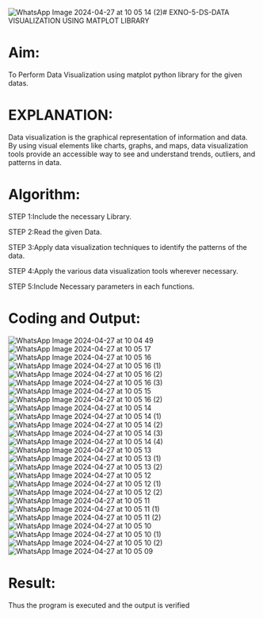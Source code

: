![WhatsApp Image 2024-04-27 at 10 05 14 (2)](https://github.com/Sanjit2328/EXNO-5-DS/assets/139331694/fe9d6db1-a114-4b21-8a69-ed8b80cfa20f)# EXNO-5-DS-DATA VISUALIZATION USING MATPLOT LIBRARY

# Aim:
  To Perform Data Visualization using matplot python library for the given datas.

# EXPLANATION:
Data visualization is the graphical representation of information and data. By using visual elements like charts, graphs, and maps, data visualization tools provide an accessible way to see and understand trends, outliers, and patterns in data.

# Algorithm:
STEP 1:Include the necessary Library.

STEP 2:Read the given Data.

STEP 3:Apply data visualization techniques to identify the patterns of the data.

STEP 4:Apply the various data visualization tools wherever necessary.

STEP 5:Include Necessary parameters in each functions.

# Coding and Output:

![WhatsApp Image 2024-04-27 at 10 04 49](https://github.com/Sanjit2328/EXNO-5-DS/assets/139331694/640db907-ca66-4832-8ae4-0cbb052dc7e8)
![WhatsApp Image 2024-04-27 at 10 05 17](https://github.com/Sanjit2328/EXNO-5-DS/assets/139331694/de5b2b93-7ddf-4c39-a7ab-186f69d0f6ef)
![WhatsApp Image 2024-04-27 at 10 05 16](https://github.com/Sanjit2328/EXNO-5-DS/assets/139331694/a2f98cca-274b-4921-9f1c-f5ecdb8d7aca)
![WhatsApp Image 2024-04-27 at 10 05 16 (1)](https://github.com/Sanjit2328/EXNO-5-DS/assets/139331694/369d8c36-cafc-4c98-b63f-d2022ec143fe)
![WhatsApp Image 2024-04-27 at 10 05 16 (2)](https://github.com/Sanjit2328/EXNO-5-DS/assets/139331694/86aad49a-383a-4daf-9ab4-00e2a770e808)
![WhatsApp Image 2024-04-27 at 10 05 16 (3)](https://github.com/Sanjit2328/EXNO-5-DS/assets/139331694/a53ba40f-afe7-408e-a656-30d8dadb1c08)
![WhatsApp Image 2024-04-27 at 10 05 15](https://github.com/Sanjit2328/EXNO-5-DS/assets/139331694/ecac41f8-c5bb-4487-99ea-d78dbd6fc872)
![WhatsApp Image 2024-04-27 at 10 05 16 (2)](https://github.com/Sanjit2328/EXNO-5-DS/assets/139331694/d6bc83a3-1ff7-4a9a-90a0-07f35e1ba7af)
![WhatsApp Image 2024-04-27 at 10 05 14](https://github.com/Sanjit2328/EXNO-5-DS/assets/139331694/6659d38d-27b5-47e9-b79f-70aef7c9e946)
![WhatsApp Image 2024-04-27 at 10 05 14 (1)](https://github.com/Sanjit2328/EXNO-5-DS/assets/139331694/e333a325-c35a-401c-aede-d942d6c82ad8)
![WhatsApp Image 2024-04-27 at 10 05 14 (2)](https://github.com/Sanjit2328/EXNO-5-DS/assets/139331694/834781ca-2458-42fa-aa2e-44173b9f580d)
![WhatsApp Image 2024-04-27 at 10 05 14 (3)](https://github.com/Sanjit2328/EXNO-5-DS/assets/139331694/4f86694b-0c0f-4a1b-baf3-a79f1f0e1fdf)
![WhatsApp Image 2024-04-27 at 10 05 14 (4)](https://github.com/Sanjit2328/EXNO-5-DS/assets/139331694/32d475de-b73a-4604-a1ac-be4d470ffeeb)
![WhatsApp Image 2024-04-27 at 10 05 13](https://github.com/Sanjit2328/EXNO-5-DS/assets/139331694/42591a94-ce37-48e7-97de-75e26dd3430d)
![WhatsApp Image 2024-04-27 at 10 05 13 (1)](https://github.com/Sanjit2328/EXNO-5-DS/assets/139331694/93b712d5-347a-4173-bb9a-f87d10cc283e)
![WhatsApp Image 2024-04-27 at 10 05 13 (2)](https://github.com/Sanjit2328/EXNO-5-DS/assets/139331694/1675d1f3-f06a-4de1-8bbc-6ba17bfd8b48)
![WhatsApp Image 2024-04-27 at 10 05 12](https://github.com/Sanjit2328/EXNO-5-DS/assets/139331694/95dd1a82-2ba1-4ac3-8496-af1c4b3c610d)
![WhatsApp Image 2024-04-27 at 10 05 12 (1)](https://github.com/Sanjit2328/EXNO-5-DS/assets/139331694/b900143c-f3e0-4fa6-8a9a-2f4173becd35)
![WhatsApp Image 2024-04-27 at 10 05 12 (2)](https://github.com/Sanjit2328/EXNO-5-DS/assets/139331694/f404b7ac-8c47-443f-b5df-cedf5e672625)
![WhatsApp Image 2024-04-27 at 10 05 11](https://github.com/Sanjit2328/EXNO-5-DS/assets/139331694/840dca51-6382-4271-919b-e099c915b566)
![WhatsApp Image 2024-04-27 at 10 05 11 (1)](https://github.com/Sanjit2328/EXNO-5-DS/assets/139331694/fdf0bf7b-513e-46eb-9520-72d1e140dbe4)
![WhatsApp Image 2024-04-27 at 10 05 11 (2)](https://github.com/Sanjit2328/EXNO-5-DS/assets/139331694/c67f4dd8-d53f-4824-aaf3-cc7423b6604d)
![WhatsApp Image 2024-04-27 at 10 05 10](https://github.com/Sanjit2328/EXNO-5-DS/assets/139331694/f82042c6-2fbf-4981-addb-ad5356be73c4)
![WhatsApp Image 2024-04-27 at 10 05 10 (1)](https://github.com/Sanjit2328/EXNO-5-DS/assets/139331694/2541d9c2-fcad-46fd-9cdc-5bf66543239b)
![WhatsApp Image 2024-04-27 at 10 05 10 (2)](https://github.com/Sanjit2328/EXNO-5-DS/assets/139331694/ed3d4214-8929-4cfc-9df6-2663065b3a70)
![WhatsApp Image 2024-04-27 at 10 05 09](https://github.com/Sanjit2328/EXNO-5-DS/assets/139331694/0eb534bc-31ec-4f7c-aeb3-a52d3c4baee4)


# Result:
 Thus the program is executed and the output is verified
